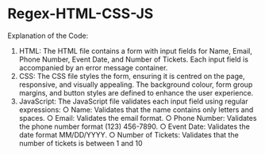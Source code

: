 # Regex-HTML-CSS-JS
Explanation of the Code:
1. HTML: The HTML file contains a form with input fields for Name, Email, Phone
Number, Event Date, and Number of Tickets. Each input field is accompanied by an
error message container.
2. CSS: The CSS file styles the form, ensuring it is centred on the page, responsive,
and visually appealing. The background colour, form group margins, and button
styles are defined to enhance the user experience.
3. JavaScript: The JavaScript file validates each input field using regular expressions:
○ Name: Validates that the name contains only letters and spaces.
○ Email: Validates the email format.
○ Phone Number: Validates the phone number format (123) 456-7890.
○ Event Date: Validates the date format MM/DD/YYYY.
○ Number of Tickets: Validates that the number of tickets is between 1 and 10

